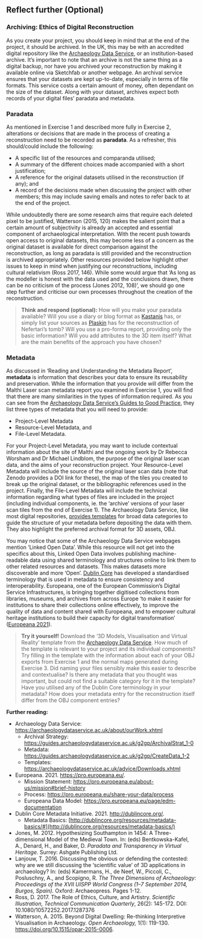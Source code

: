 ﻿## Reflect further (Optional)
### Archiving: Ethics of Digital Reconstruction
As you create your project, you should keep in mind that at the end of the project, it should be archived. In the UK, this may be with an accredited digital repository like the [Archaeology Data Service](https://archaeologydataservice.ac.uk/advice/guidelinesForDepositors.xhtml), or an institution-based archive. It’s important to note that an archive is not the same thing as a digital backup, nor have you archived your reconstruction by making it available online via Sketchfab or another webpage. An archival service ensures that your datasets are kept up-to-date, especially in terms of file formats. This service costs a certain amount of money, often dependant on the size of the dataset. Along with your dataset, archives expect both records of your digital files’ paradata and metadata. 
### Paradata
As mentioned in Exercise 1 and described more fully in Exercise 2, alterations or decisions that are made in the process of creating a reconstruction need to be recorded as **paradata**. As a refresher, this should/could include the following:

- A specific list of the resources and comparanda utilised; 
- A summary of the different choices made accompanied with a short justification; 
- A reference for the original datasets utilised in the reconstruction (if any); and
- A record of the decisions made when discussing the project with other members; this may include saving emails and notes to refer back to at the end of the project. 

While undoubtedly there are some research aims that require each deleted pixel to be justified, Watterson (2015, 120) makes the salient point that a certain amount of subjectivity is already an accepted and essential component of archaeological interpretation. With the recent push towards open access to original datasets, this may become less of a concern as the original dataset is available for direct comparison against the reconstruction, as long as paradata is still provided and the reconstruction is archived appropriately. Other resources provided below highlight other issues to keep in mind when justifying our reconstructions, including cultural relativism (Ross 2017, 146). While some would argue that ‘As long as the modeller is honest with the data used and the conclusions drawn, there can be no criticism of the process (Jones 2012, 108)’, we should go one step further and criticise our own processes throughout the creation of the reconstruction.  

>**Think and respond (optional):** How will you make your paradata available? Will you use a diary or blog format as [Kastanis](https://lazphdlog.tumblr.com/post/97204874734/rebuilding-the-rose-theatre-experiences-assumptions) has, or simply list your sources as [Plaskin](https://www.nefertaritomb.com/sources) has for the reconstruction of Nefertari’s tomb? Will you use a pro-forma report, providing only the basic information? Will you add attributes to the 3D item itself? What are the main benefits of the approach you have chosen?
### Metadata 
As discussed in ‘Reading and Understanding the Metadata Report’, **metadata** is information that describes your data to ensure its reusability and preservation. While the information that you provide will differ from the Malthi Laser scan metadata report you examined in Exercise 1, you will find that there are many similarities in the types of information required. As you can see from the [Archaeology Data Service’s Guides to Good Practice](https://guides.archaeologydataservice.ac.uk/g2gp/CreateData_1-2), they list three types of metadata that you will need to provide:

- Project-Level Metadata
- Resource-Level Metadata, and
- File-Level Metadata.

For your Project-Level Metadata, you may want to include contextual information about the site of Malthi and the ongoing work by Dr Rebecca Worsham and Dr Michael Lindblom, the purpose of the original laser scan data, and the aims of your reconstruction project. Your Resource-Level Metadata will include the source of the original laser scan data (note that Zenodo provides a DOI link for these), the map of the tiles you created to break up the original dataset, or the bibliographic references used in the project. Finally, the File-Level Metadata will include the technical information regarding what types of files are included in the project (including individual components, ie. the ‘archive’ versions of your laser scan tiles from the end of Exercise 1). The Archaeology Data Service, like most digital repositories, [provides templates](https://archaeologydataservice.ac.uk/advice/Downloads.xhtml) for broad data categories to guide the structure of your metadata before depositing the data with them. They also highlight the preferred archival format for 3D assets, OBJ.

You may notice that some of the Archaeology Data Service webpages mention ‘Linked Open Data’. While this resource will not get into the specifics about this, Linked Open Data involves publishing machine-readable data using shared terminology and structures online to link them to other related resources and datasets. This makes datasets more discoverable and more ‘Open’. [Dublin Core](http://dublincore.org/resources/metadata-basics/) has developed a standardised terminology that is used in metadata to ensure consistency and interoperability. Europeana, one of the European Commission’s Digital Service Infrastructures, is bringing together digitised collections from libraries, museums, and archives from across Europe ‘to make it easier for institutions to share their collections online effectively, to improve the quality of data and content shared with Europeana, and to empower cultural heritage institutions to build their capacity for digital transformation’ ([Europeana 2021](https://pro.europeana.eu/about-us/mission#brief-history)). 

>**Try it yourself!** Download the ‘3D Models, Visualisation and Virtual Reality’ template from the [Archaeology Data Service](https://archaeologydataservice.ac.uk/advice/Downloads.xhtml). How much of the template is relevant to your project and its individual components? Try filling in the template with the information about each of your OBJ exports from Exercise 1 and the normal maps generated during Exercise 3. Did naming your files sensibly make this easier to describe and contextualise? Is there any metadata that you thought was important, but could not find a suitable category for it in the template? Have you utilised any of the Dublin Core terminology in your metadata? How does your metadata entry for the reconstruction itself differ from the OBJ component entries?

**Further reading:**

- Archaeology Data Service: <https://archaeologydataservice.ac.uk/about/ourWork.xhtml>
  - Archival Strategy: <https://guides.archaeologydataservice.ac.uk/g2gp/ArchivalStrat_1-0>
  - Metadata: <https://guides.archaeologydataservice.ac.uk/g2gp/CreateData_1-2>
  - Templates: <https://archaeologydataservice.ac.uk/advice/Downloads.xhtml>
- Europeana. 2021. https://pro.europeana.eu/. 
  - Mission Statement: <https://pro.europeana.eu/about-us/mission#brief-history>
  - Process: <https://pro.europeana.eu/share-your-data/process>
  - Europeana Data Model: <https://pro.europeana.eu/page/edm-documentation>
- Dublin Core Metadata Initiative. 2021. <http://dublincore.org/>. 
  - Metadata Basics: [http://dublincore.org/resources/metadata-basics/#](http://dublincore.org/resources/metadata-basics/)
- Jones, M. 2012. Hypothesizing Southampton in 1454:  A Three-dimensional Model of the  Medieval Town. In: (eds) Bentkowska-Kafel, A., Denard, H., and Baker, D. *Paradata and Transparency in Virtual Heritage.* Surrey: Ashgate Publishing Ltd.
- Lanjouw, T. 2016. Discussing the obvious or defending the contested: why are we still discussing the ‘scientific value’ of 3D applications in archaeology? In: (eds) Kamermans, H., de Neef, W., Piccoli, C., Posluschny, A., and Scopigno, R. *The Three Dimensions of Archaeology: Proceedings of the XVII UISPP World Congress (1–7 September 2014, Burgos, Spain).* Oxford: Archaeopress. Pages 1-12. 
- Ross, D. 2017. The Role of Ethics, Culture, and Artistry. *Scientific Illustration, Technical Communication Quarterly*, 26(2): 145-172. DOI: 10.1080/10572252.2017.1287376
- Watterson, A. 2015. Beyond Digital Dwelling: Re-thinking Interpretive Visualisation in Archaeology. *Open Archaeology,* 1(1): 119-130. <https://doi.org/10.1515/opar-2015-0006>.

